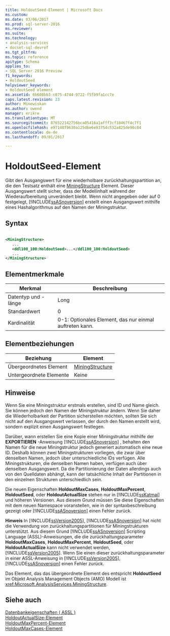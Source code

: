 ```yaml
---
title: HoldoutSeed-Element | Microsoft Docs
ms.custom: 
ms.date: 03/06/2017
ms.prod: sql-server-2016
ms.reviewer: 
ms.suite: 
ms.technology:
- analysis-services
- docset-sql-devref
ms.tgt_pltfrm: 
ms.topic: reference
apitype: Schema
applies_to:
- SQL Server 2016 Preview
f1_keywords:
- HoldoutSeed
helpviewer_keywords:
- HoldoutSeed element
ms.assetid: 6b608bb3-c075-4744-9722-f5fb9fa1cc7e
caps.latest.revision: 23
author: Minewiskan
ms.author: owend
manager: erikre
ms.translationtype: MT
ms.sourcegitcommit: 876522142756bca05416a1afff3cf10467f4c7f1
ms.openlocfilehash: e97148f9630a125dbe6e93754c532a825de96c84
ms.contentlocale: de-de
ms.lasthandoff: 09/01/2017

---
```

# <a name="holdoutseed-element"></a>HoldoutSeed-Element
  Gibt den Ausgangswert für eine wiederholbare zurückhaltungspartition an, die den Testsatz enthält eine [MiningStructure](../../../analysis-services/scripting/objects/miningstructure-element-assl.md) Element. Dieser Ausgangswert stellt sicher, dass der Modellinhalt während der Wiederaufbereitung unverändert bleibt. Wenn nicht angegeben oder auf 0 festgelegt, [!INCLUDE[ssASnoversion](../../../includes/ssasnoversion-md.md)] erstellt einen Ausgangswert mithilfe eines Hashalgorithmus auf den Namen der Miningstruktur.  
  
## <a name="syntax"></a>Syntax  
  
```xml  
  
<MiningStructure>  
   ...  
   <ddl100_100:HoldoutSeed>...</ddl100_100:HoldoutSeed>  
   ...  
</MiningStructure>  
```  
  
## <a name="element-characteristics"></a>Elementmerkmale  
  
|Merkmal|Beschreibung|  
|--------------------|-----------------|  
|Datentyp und -länge|Long|  
|Standardwert|0|  
|Kardinalität|0-1: Optionales Element, das nur einmal auftreten kann.|  
  
## <a name="element-relationships"></a>Elementbeziehungen  
  
|Beziehung|Element|  
|------------------|-------------|  
|Übergeordnetes Element|[MiningStructure](../../../analysis-services/scripting/objects/miningstructure-element-assl.md)|  
|Untergeordnete Elemente|Keine|  
  
## <a name="remarks"></a>Hinweise  
 Wenn Sie eine Miningstruktur erstmals erstellen, sind ID und Name gleich. Sie können jedoch den Namen der Miningstruktur ändern. Wenn Sie daher die Wiederholbarkeit der Partition sicherstellen möchten, sollten Sie sich nicht auf den Ausgangswert verlassen, der durch den Namen erstellt wird, sondern explizit einen Ausgangswert festlegen.  
  
 Darüber, wann erstellen Sie eine Kopie einer Miningstruktur mithilfe der **EXPORTIEREN** -Anweisung [!INCLUDE[ssASnoversion](../../../includes/ssasnoversion-md.md)] , behalten den Namen für die neue Miningstruktur jedoch generiert automatisch eine neue ID. Deshalb können zwei Miningstrukturen vorliegen, die zwar über denselben Namen, jedoch über unterschiedliche IDs verfügen. Alle Miningstrukturen, die denselben Namen haben, verfügen auch über denselben Ausgangswert. Da die Partitionierung der Daten allerdings auch von den Quelldaten abhängt, kann der tatsächliche Inhalt der Partitionen in den einzelnen Strukturen unterschiedlich sein.  
  
 Die neuen Eigenschaften **HoldoutMaxCases**, **HoldoutMaxPercent**, **HoldoutSeed**, oder **HoldoutActualSize** stehen nur in [!INCLUDE[ssKatmai](../../../includes/sskatmai-md.md)] und höheren Versionen. Aus diesem Grund müssen Sie diese Eigenschaften mit dem neuen Namespace voranstellen, wie in der syntaxbeschreibung gezeigt oder [!INCLUDE[ssASnoversion](../../../includes/ssasnoversion-md.md)] einen Fehler zurück.  
  
 **Hinweis** In [!INCLUDE[ssVersion2005](../../../includes/ssversion2005-md.md)], [!INCLUDE[ssASnoversion](../../../includes/ssasnoversion-md.md)] hat nicht die Verwendung von zurückhaltungspartitionen für Miningstrukturen unterstützt. Aus diesem Grund [!INCLUDE[ssASnoversion](../../../includes/ssasnoversion-md.md)] Scripting Language (ASSL)-Anweisungen, die die zurückhaltungsparameter **HoldoutMaxCases**, **HoldoutMaxPercent**, **HoldoutSeed**, oder **HoldoutActualSize** kann nicht verwendet werden, [!INCLUDE[ssVersion2005](../../../includes/ssversion2005-md.md)]. Wenn Sie einen dieser zurückhaltungsparameter in einer ASSL-Anweisung in [!INCLUDE[ssVersion2005](../../../includes/ssversion2005-md.md)], [!INCLUDE[ssASnoversion](../../../includes/ssasnoversion-md.md)] einen Fehler zurück.  
  
 Das Element, das das übergeordnete Element des entspricht **HoldoutSeed** im Objekt Analysis Management Objects (AMO) Modell ist <xref:Microsoft.AnalysisServices.MiningStructure>.  
  
## <a name="see-also"></a>Siehe auch  
 [Datenbankeigenschaften &#40; ASSL &#41;](../../../analysis-services/scripting/properties/properties-assl.md)   
 [HoldoutActualSize-Element](../../../analysis-services/scripting/properties/holdoutactualsize-element.md)   
 [HoldoutMaxPercent-Element](../../../analysis-services/scripting/properties/holdoutmaxpercent-element.md)   
 [HoldoutMaxCases-Element](../../../analysis-services/scripting/properties/holdoutmaxcases-element.md)  
  
  
